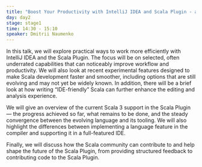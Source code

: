 ```yaml
---
title: "Boost Your Productivity with IntelliJ IDEA and Scala Plugin - and More"
day: day2
stage: stage1
time: 14:30 - 15:10
speaker: Dmitrii Naumenko
---
```


In this talk, we will explore practical ways to work more efficiently with IntelliJ IDEA and the Scala Plugin. The focus will be on selected, often underrated capabilities that can noticeably improve workflow and productivity. We will also look at recent experimental features designed to make Scala development faster and smoother, including options that are still evolving and may not yet be widely known. In addition, there will be a brief look at how writing “IDE-friendly” Scala can further enhance the editing and analysis experience.

We will give an overview of the current Scala 3 support in the Scala Plugin — the progress achieved so far, what remains to be done, and the steady convergence between the evolving language and its tooling. We will also highlight the differences between implementing a language feature in the compiler and supporting it in a full-featured IDE.

Finally, we will discuss how the Scala community can contribute to and help shape the future of the Scala Plugin, from providing structured feedback to contributing code to the Scala Plugin.
